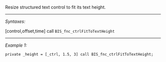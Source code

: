 Resize structured text control to fit its text height.


---
*Syntaxes:*

[control,offset,time] call `BIS_fnc_ctrlFitToTextHeight`

---
*Example 1:*

```sqf
private _height = [_ctrl, 1.5, 3] call BIS_fnc_ctrlFitToTextHeight;
```